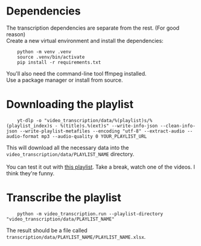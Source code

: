 # Dependencies
The transcription dependencies are separate from the rest. (For good reason) <br>
Create a new virtual environment and install the dependencies:

```
    python -m venv .venv
    source .venv/bin/activate
    pip install -r requirements.txt
```

You'll also need the command-line tool ffmpeg installed. <br>
Use a package manager or install from source.

# Downloading the playlist
```
    yt-dlp -o "video_transcription/data/%(playlist)s/%(playlist_index)s - %(title)s.%(ext)s" --write-info-json --clean-info-json --write-playlist-metafiles --encoding "utf-8" --extract-audio --audio-format mp3 --audio-quality 0 YOUR_PLAYLIST_URL
```

This will download all the necessary data into the `video_transcription/data/PLAYLIST_NAME` directory. <br>
<br>
You can test it out with [this playlist](https://www.youtube.com/playlist?list=PL45xb3ujEhqUexNt53jb9WT2mS-uUaUrn).
Take a break, watch one of the videos. I think they're funny.

# Transcribe the playlist
```
    python -m video_transcription.run --playlist-directory "video_transcription/data/PLAYLIST_NAME"
```

The result should be a file called `transcription/data/PLAYLIST_NAME/PLAYLIST_NAME.xlsx`.
